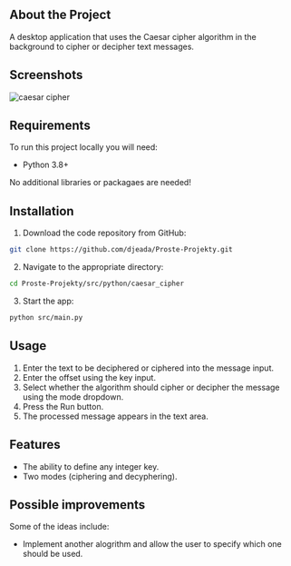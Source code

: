 ## About the Project

A desktop application that uses the Caesar cipher algorithm in the background to cipher or decipher text messages.

## Screenshots

![caesar cipher](https://user-images.githubusercontent.com/37275728/194821911-e403023e-c5e5-4b19-b8bb-5cfedae8f164.gif)

## Requirements

To run this project locally you will need:

* Python 3.8+

No additional libraries or packagaes are needed!

## Installation

1. Download the code repository from GitHub: 
    
```Bash
git clone https://github.com/djeada/Proste-Projekty.git
```

2. Navigate to the appropriate directory:

```Bash
cd Proste-Projekty/src/python/caesar_cipher
```

3. Start the app:

```Bash
python src/main.py
```

## Usage

1. Enter the text to be deciphered or ciphered into the message input.
2. Enter the offset using the key input.
3. Select whether the algorithm should cipher or decipher the message using the mode dropdown.
4. Press the Run button.
5. The processed message appears in the text area. 

## Features

* The ability to define any integer key. 
* Two modes (ciphering and decyphering).

## Possible improvements

Some of the ideas include:

* Implement another alogrithm and allow the user to specify which one should be used.
